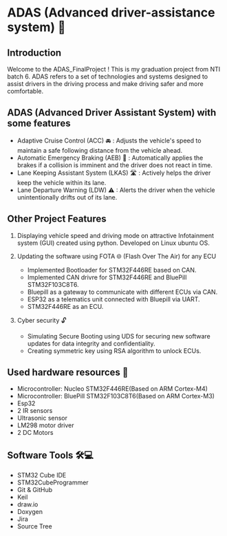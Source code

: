 # ADAS (Advanced driver-assistance system) 🚗
## Introduction
Welcome to the ADAS_FinalProject !
This is my graduation project from NTI batch 6.
ADAS refers to a set of technologies and systems designed to assist drivers in the driving process and make driving safer and more comfortable.

## ADAS (Advanced Driver Assistant System) with some features
  * Adaptive Cruise Control (ACC) 🚘 : Adjusts the vehicle's speed to maintain a safe following distance from the vehicle ahead.
  * Automatic Emergency Braking (AEB) 🛑 : Automatically applies the brakes if a collision is imminent and the driver does not react in time.
  * Lane Keeping Assistant System (LKAS) 🛣 : Actively helps the driver keep the vehicle within its lane.
  * Lane Departure Warning (LDW) ⚠ : Alerts the driver when the vehicle unintentionally drifts out of its lane.

## Other Project Features
1. Displaying vehicle speed and driving mode on attractive Infotainment system (GUI) created using python. Developed on Linux ubuntu OS.

2. Updating the software using FOTA 🌐 (Flash Over The Air) for any ECU
   * Implemented Bootloader for STM32F446RE based on CAN.
   * Implemented CAN drivre for STM32F446RE and  BluePill STM32F103C8T6.
   * Bluepill as a gateway to communicate with different ECUs via CAN.
   * ESP32 as a telematics unit connected with Bluepill  via UART.
   * STM32F446RE as an ECU.
3. Cyber security 🔓
   * Simulating Secure Booting using UDS for securing new software updates for data integrity and confidentiality.
   * Creating symmetric key using RSA algorithm  to unlock ECUs.
     
## Used hardware resources 🔌

* Microcontroller: Nucleo STM32F446RE(Based on ARM Cortex-M4)
* Microcontroller: BluePill STM32F103C8T6(Based on ARM Cortex-M3)
* Esp32
* 2 IR sensors
* Ultrasonic sensor
* LM298 motor driver
* 2 DC Motors
## Software Tools 🛠💻
* STM32 Cube IDE
* STM32CubeProgrammer
* Git & GitHub
* Keil
* draw.io
* Doxygen
* Jira
* Source Tree



  
 

